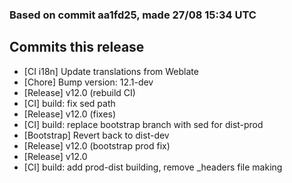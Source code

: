 ### Based on commit aa1fd25, made 27/08 15:34 UTC
## Commits this release
  - [CI i18n] Update translations from Weblate
  - [Chore] Bump version: 12.1-dev
  - [Release] v12.0 (rebuild CI)
  - [CI] build: fix sed path
  - [Release] v12.0 (fixes)
  - [CI] build: replace bootstrap branch with sed for dist-prod
  - [Bootstrap] Revert back to dist-dev
  - [Release] v12.0 (bootstrap prod fix)
  - [Release] v12.0
  - [CI] build: add prod-dist building, remove _headers file making